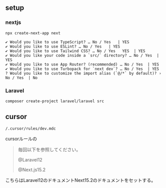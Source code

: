 ## setup
### nextjs

```
npx create-next-app next

✔ Would you like to use TypeScript? … No / Yes   | YES
✔ Would you like to use ESLint? … No / Yes   | YES
✔ Would you like to use Tailwind CSS? … No / Yes   YES  | YES
✔ Would you like your code inside a `src/` directory? … No / Yes  | YES
✔ Would you like to use App Router? (recommended) … No / Yes  | YES
✔ Would you like to use Turbopack for `next dev`? … No / Yes  | YES
? Would you like to customize the import alias (`@/*` by default)? › No / Yes  | No
```

### Laravel
```
composer create-project laravel/laravel src
```

## cursor 
`/.cursor/rules/dev.mdc`

cursorルールの
> 毎回以下を参照してください。
>
> @Laravel12
>
> @Next.js15.2

こちらはLaravel12のドキュメントNext15.2のドキュメントをセットする。
